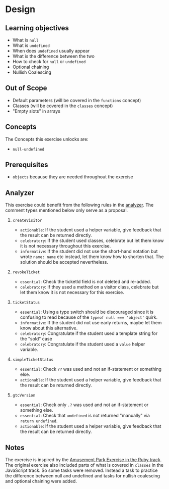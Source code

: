 # Design

## Learning objectives

- What is `null`
- What is `undefined`
- When does `undefined` usually appear
- What is the difference between the two
- How to check for `null` or `undefined`
- Optional chaining
- Nullish Coalescing

## Out of Scope

- Default parameters (will be covered in the `functions` concept)
- Classes (will be covered in the `classes` concept)
- "Empty slots" in arrays

## Concepts

The Concepts this exercise unlocks are:

- `null-undefined`

## Prerequisites

- `objects` because they are needed throughout the exercise

## Analyzer

This exercise could benefit from the following rules in the [analyzer][analyzer].
The comment types mentioned below only serve as a proposal.

1. `createVisitor`

   - `actionable`: If the student used a helper variable, give feedback that the result can be returned directly.
   - `celebratory`: If the student used classes, celebrate but let them know it is not necessary throughout this exercise.
   - `informative`: If the student did not use the short-hand notation but wrote `name: name` etc instead, let them know how to shorten that.
     The solution should be accepted nevertheless.

2. `revokeTicket`

   - `essential`: Check the ticketId field is not deleted and re-added.
   - `celebratory`: If they used a method on a visitor class, celebrate but let them know it is not necessary for this exercise.

3. `ticketStatus`

   - `essential`: Using a type switch should be discouraged since it is confusing to read because of the `typeof null === 'object'` quirk.
   - `informative`: If the student did not use early returns, maybe let them know about this alternative.
   - `celebratory`: Congratulate if the student used a template string for the "sold" case
   - `celebratory`: Congratulate if the student used a `value` helper variable.

4. `simpleTicketStatus`

   - `essential`: Check `??` was used and not an if-statement or something else.
   - `actionable`: If the student used a helper variable, give feedback that the result can be returned directly.

5. `gtcVersion`
   - `essential`: Check only `.?` was used and not an if-statement or something else.
   - `essential`: Check that `undefined` is not returned "manually" via `return undefined`.
   - `actionable`: If the student used a helper variable, give feedback that the result can be returned directly.

## Notes

The exercise is inspired by the [Amusement Park Exercise in the Ruby track][ruby-amusement-park].
The original exercise also included parts of what is covered in `classes` in the JavaScript track.
So some tasks were removed.
Instead a task to practice the difference between null and undefined and tasks for nullish coalescing and optional chaining were added.

[analyzer]: https://github.com/exercism/javascript-analyzer
[ruby-amusement-park]: https://github.com/exercism/ruby/blob/main/exercises/concept/amusement-park/.docs/instructions.md
